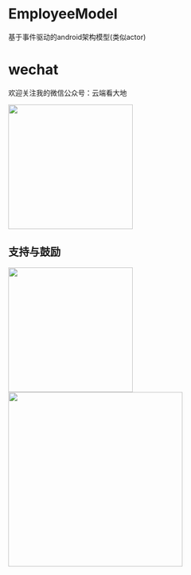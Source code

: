# EmployeeModel
基于事件驱动的android架构模型(类似actor)

# wechat
欢迎关注我的微信公众号：云端看大地

<img src="http://img.blog.csdn.net/20170304213044167?watermark/2/text/aHR0cDovL2Jsb2cuY3Nkbi5uZXQvdTAxMzgxODk5MA==/font/5a6L5L2T/fontsize/400/fill/I0JBQkFCMA==/dissolve/70/gravity/SouthEast" width="250" alt=""/>





## 支持与鼓励
<div>
<img src="https://img-blog.csdn.net/20180415175153520?watermark/2/text/aHR0cHM6Ly9ibG9nLmNzZG4ubmV0L3UwMTM4MTg5OTA=/font/5a6L5L2T/fontsize/400/fill/I0JBQkFCMA==/dissolve/70" width="250" alt=""/>
<img src="https://img-blog.csdn.net/2018041517520290?watermark/2/text/aHR0cHM6Ly9ibG9nLmNzZG4ubmV0L3UwMTM4MTg5OTA=/font/5a6L5L2T/fontsize/400/fill/I0JBQkFCMA==/dissolve/70" width="350" alt=""/>
</div>

